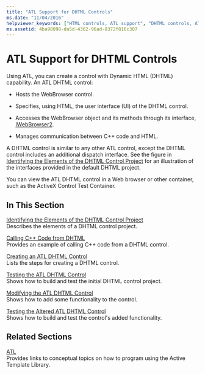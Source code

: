 ```yaml
---
title: "ATL Support for DHTML Controls"
ms.date: "11/04/2016"
helpviewer_keywords: ["HTML controls, ATL support", "DHTML controls, ATL support", "DHTML controls"]
ms.assetid: 4ba98098-da5d-4362-96ad-8372f816c307
---
```

# ATL Support for DHTML Controls

Using ATL, you can create a control with Dynamic HTML (DHTML) capability. An ATL DHTML control:

- Hosts the WebBrowser control.

- Specifies, using HTML, the user interface (UI) of the DHTML control.

- Accesses the WebBrowser object and its methods through its interface, [IWebBrowser2](/previous-versions/windows/internet-explorer/ie-developer/platform-apis/aa752127\(v=vs.85\)).

- Manages communication between C++ code and HTML.

A DHTML control is similar to any other ATL control, except the DHTML control includes an additional dispatch interface. See the figure in [Identifying the Elements of the DHTML Control Project](../atl/identifying-the-elements-of-the-dhtml-control-project.md) for an illustration of the interfaces provided in the default DHTML project.

You can view the ATL DHTML control in a Web browser or other container, such as the ActiveX Control Test Container.

## In This Section

[Identifying the Elements of the DHTML Control Project](../atl/identifying-the-elements-of-the-dhtml-control-project.md)<br/>
Describes the elements of a DHTML control project.

[Calling C++ Code from DHTML](../atl/calling-cpp-code-from-dhtml.md)<br/>
Provides an example of calling C++ code from a DHTML control.

[Creating an ATL DHTML Control](../atl/creating-an-atl-dhtml-control.md)<br/>
Lists the steps for creating a DHTML control.

[Testing the ATL DHTML Control](../atl/testing-the-atl-dhtml-control.md)<br/>
Shows how to build and test the initial DHTML control project.

[Modifying the ATL DHTML Control](../atl/modifying-the-atl-dhtml-control.md)<br/>
Shows how to add some functionality to the control.

[Testing the Altered ATL DHTML Control](../atl/testing-the-modified-atl-dhtml-control.md)<br/>
Shows how to build and test the control's added functionality.

## Related Sections

[ATL](../atl/active-template-library-atl-concepts.md)<br/>
Provides links to conceptual topics on how to program using the Active Template Library.

